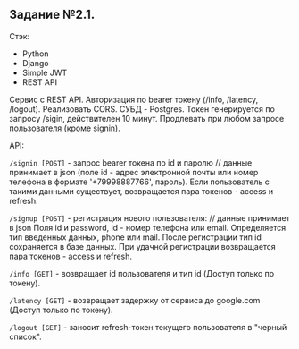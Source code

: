 ## Задание №2.1.

Стэк:
- Python
- Django
- Simple JWT
- REST API

Сервис с REST API. Авторизация по bearer токену (/info, /latency, /logout). 
Реализовать CORS. СУБД - Postgres. Токен генерируется по запросу /sigin, действителен 10 минут. Продлевать при любом запросе пользователя (кроме signin).

API:

```/signin [POST]``` - запрос bearer токена по id и паролю // данные принимает в json (поле id - адрес электронной почты или номер телефона в формате '+79998887766', пароль). Если пользователь с такими данными существует, возвращается пара токенов - access и refresh.

```/signup [POST]``` - регистрация нового пользователя: // данные принимает в json
Поля id и password, id - номер телефона или email. Определяется тип введенных данных, phone или mail. После регистрации тип id сохраняется в базе данных. При удачной регистрации возвращается пара токенов - access и refresh.

```/info [GET]``` - возвращает id пользователя и тип id (Доступ только по токену).

```/latency [GET]``` - возвращает задержку от сервиса до google.com (Доступ только по токену).

```/logout [GET]``` - заносит refresh-токен текущего пользователя в "черный список".